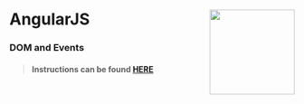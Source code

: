 # AngularJS <img align="right" src="https://github.com/Learning-Fuze/prototypes_C11.16/blob/assets/assets/images/logos/LF_LOGO.png?raw=true" width="150">
### DOM and Events

>#### Instructions can be found <a href="http://learning-fuze.github.io/prototypes_C11.16/#/AngularJS-DOM-Events" target="_blank">HERE</a>